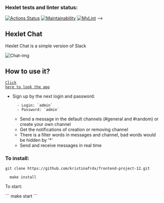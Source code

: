 ### Hexlet tests and linter status:
[![Actions Status](https://github.com/kristinafrdx/frontend-project-12/actions/workflows/hexlet-check.yml/badge.svg)](https://github.com/kristinafrdx/frontend-project-12/actions)
[![Maintainability](https://api.codeclimate.com/v1/badges/85824d55dc94c07d3263/maintainability)](https://codeclimate.com/github/kristinafrdx/frontend-project-12/maintainability)
[![MyLint](https://github.com/kristinafrdx/frontend-project-12/actions/workflows/my-linter-check.yml/badge.svg)](https://github.com/kristinafrdx/frontend-project-12/actions/workflows/my-linter-check.yml) -->

## Hexlet Chat

Hexlet Chat is a simple version of Slack

![Chat-img](frontend/src/assets/readme/readmepic.png)

## How to use it?

<code>[Click here to look the app](https://frontend-project-12-069w.onrender.com)</code> 
- Sign up by the next login and password:

        - Login: `admin`
        - Password: `admin`


  - Send a message in the default channels (#general and #random) or create your own channel
  - Get the notifications of creation or removing channel
  - There is a filter words in messages and channel, bad words would be hidden by '*'
  - Send and receive messages in real time

### To install:
   ```
   git clone https://github.com/kristinafrdx/frontend-project-12.git
   ```

  ```
    make install
  ```

  <p>To start:</p>
   ```
     make start
   ```